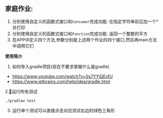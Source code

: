 ## 家庭作业:

1. 分别使用自定义的函数式接口和`Consumer`完成功能: 在指定字符串前后加一个*并打印
2. 分别使用自定义的函数式接口和`Function`完成功能: 返回一个整数的平方
3. 在APP中定义四个方法,参数分别是上述两个作业的四个接口,然后再main方法中调用它们

**使用简介**  

1. 如何导入gradle项目(现在不要求掌握什么是gradle)

- https://www.youtube.com/watch?v=0s7YYjQEsfU
- https://www.jetbrains.com/help/idea/gradle.html

2.运行所有测试  

```
./gradlew test
```

3. 运行单个测试可以直接点击对应测试右边的绿色三角形